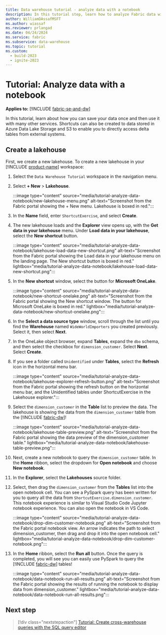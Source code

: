 ```yaml
---
title: Data warehouse tutorial - analyze data with a notebook
description: In this tutorial step, learn how to analyze Fabric data with a notebook.
author: WilliamDAssafMSFT
ms.author: wiassaf
ms.reviewer: prlangad
ms.date: 04/24/2024
ms.service: fabric
ms.subservice: data-warehouse
ms.topic: tutorial
ms.custom:
  - build-2023
  - ignite-2023
---
```


# Tutorial: Analyze data with a notebook

**Applies to:** [!INCLUDE [fabric-se-and-dw](includes/applies-to-version/fabric-se-and-dw.md)]

In this tutorial, learn about how you can save your data once and then use it with many other services.  Shortcuts can also be created to data stored in Azure Data Lake Storage and S3 to enable you to directly access delta tables from external systems.

## Create a lakehouse

First, we create a new lakehouse. To create a new lakehouse in your [!INCLUDE [product-name](../includes/product-name.md)] workspace:

1. Select the `Data Warehouse Tutorial` workspace in the navigation menu.
1. Select **+ New** > **Lakehouse**.

    :::image type="content" source="media/tutorial-analyze-data-notebook/new-lakehouse-menu.png" alt-text="Screenshot from the Fabric portal showing the + New menu. Lakehouse is boxed in red.":::

1. In the **Name** field, enter `ShortcutExercise`, and select **Create**.
1. The new lakehouse loads and the **Explorer** view opens up, with the **Get data in your lakehouse** menu. Under **Load data in your lakehouse**, select the **New shortcut** button.

    :::image type="content" source="media/tutorial-analyze-data-notebook/lakehouse-load-data-new-shortcut.png" alt-text="Screenshot from the Fabric portal showing the Load data in your lakehouse menu on the landing page. The New shortcut button is boxed in red." lightbox="media/tutorial-analyze-data-notebook/lakehouse-load-data-new-shortcut.png":::

1. In the **New shortcut** window, select the button for **Microsoft OneLake**.

    :::image type="content" source="media/tutorial-analyze-data-notebook/new-shortcut-onelake.png" alt-text="Screenshot from the Fabric portal showing the New shortcut window. The button for Microsoft OneLake is boxed in red." lightbox="media/tutorial-analyze-data-notebook/new-shortcut-onelake.png":::

1. In the **Select a data source type** window, scroll through the list until you find the **Warehouse** named `WideWorldImporters` you created previously. Select it, then select **Next**.
1. In the OneLake object browser, expand **Tables**, expand the `dbo` schema, and then select the checkbox for `dimension_customer`. Select **Next**. Select **Create**.
1. If you see a folder called `Unidentified` under **Tables**, select the **Refresh** icon in the horizontal menu bar.

    :::image type="content" source="media/tutorial-analyze-data-notebook/lakehouse-explorer-refresh-button.png" alt-text="Screenshot from the Fabric portal showing the refresh button on the horizontal menu bar, and the Unidentified tables under ShortcutExercise in the Lakehouse explorer.":::

1. Select the `dimension_customer` in the **Table** list to preview the data. The lakehouse is showing the data from the `dimension_customer` table from the [!INCLUDE [fabric-dw](includes/fabric-dw.md)]!

    :::image type="content" source="media/tutorial-analyze-data-notebook/lakehouse-table-preview.png" alt-text="Screenshot from the Fabric portal showing the data preview of the dimension_customer table." lightbox="media/tutorial-analyze-data-notebook/lakehouse-table-preview.png":::

1. Next, create a new notebook to query the `dimension_customer` table. In the **Home** ribbon, select the dropdown for **Open notebook** and choose **New notebook**.
1. In the **Explorer**, select the **Lakehouses** source folder. 
1. Select, then drag the `dimension_customer` from the **Tables** list into the open notebook cell. You can see a PySpark query has been written for you to query all the data from `ShortcutExercise.dimension_customer`. This notebook experience is similar to Visual Studio Code Jupyter notebook experience. You can also open the notebook in VS Code.

    :::image type="content" source="media/tutorial-analyze-data-notebook/drop-dim-customer-notebook.png" alt-text="Screenshot from the Fabric portal notebook view. An arrow indicates the path to select dimension_customer, then drag and drop it into the open notebook cell." lightbox="media/tutorial-analyze-data-notebook/drop-dim-customer-notebook.png":::

1. In the **Home** ribbon, select the **Run all** button. Once the query is completed, you will see you can easily use PySpark to query the [!INCLUDE [fabric-dw](includes/fabric-dw.md)] tables!

    :::image type="content" source="media/tutorial-analyze-data-notebook/data-notebook-run-all-results.png" alt-text="Screenshot from the Fabric portal showing the results of running the notebook to display data from dimension_customer." lightbox="media/tutorial-analyze-data-notebook/data-notebook-run-all-results.png":::

## Next step

> [!div class="nextstepaction"]
> [Tutorial: Create cross-warehouse queries with the SQL query editor](tutorial-sql-cross-warehouse-query-editor.md)
